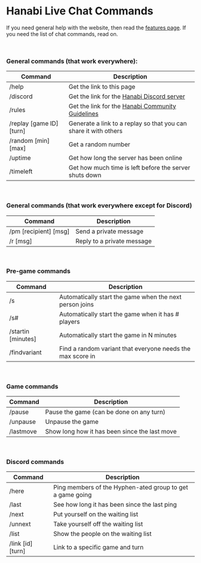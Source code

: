 # Hanabi Live Chat Commands

If you need general help with the website, then read the [features page](FEATURES.md). If you need the list of chat commands, read on.

<br />

### General commands (that work everywhere):

| Command                  | Description
| ------------------------ | -----------
| /help                    | Get the link to this page
| /discord                 | Get the link for the [Hanabi Discord server](https://discord.gg/FADvkJp)
| /rules                   | Get the link for the [Hanabi Community Guidelines](https://github.com/Zamiell/hanabi-live/blob/master/docs/COMMUNITY_GUIDELINES.md)
| /replay [game ID] [turn] | Generate a link to a replay so that you can share it with others
| /random [min] [max]      | Get a random number
| /uptime                  | Get how long the server has been online
| /timeleft                | Get how much time is left before the server shuts down

<br />

### General commands (that work everywhere except for Discord)

| Command               | Description
| --------------------- |------------
| /pm [recipient] [msg] | Send a private message
| /r [msg]              | Reply to a private message

<br />

### Pre-game commands

| Command            | Description
| ------------------ |------------
| /s                 | Automatically start the game when the next person joins
| /s#                | Automatically start the game when it has # players
| /startin [minutes] | Automatically start the game in N minutes
| /findvariant       | Find a random variant that everyone needs the max score in

<br />

### Game commands

| Command   | Description
| --------- | -----------
| /pause    | Pause the game (can be done on any turn)
| /unpause  | Unpause the game
| /lastmove | Show long how it has been since the last move

<br />

### Discord commands

| Command           | Description
| ----------------- |------------
| /here             | Ping members of the Hyphen-ated group to get a game going
| /last             | See how long it has been since the last ping
| /next             | Put yourself on the waiting list
| /unnext           | Take yourself off the waiting list
| /list             | Show the people on the waiting list
| /link [id] [turn] | Link to a specific game and turn
